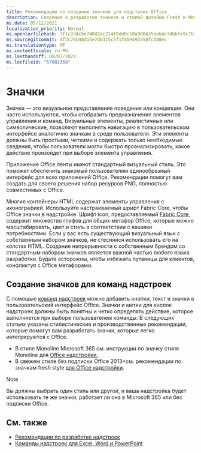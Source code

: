```yaml
---
title: Рекомендации по созданию значков для надстроек Office
description: Сведения о разработке значков и стилей дизайна Fresh и Monoline для команд надстройки.
ms.date: 05/12/2021
localization_priority: Normal
ms.openlocfilehash: 3f1c2d4cbe748d2ac214f0dd0c10a988435eeb4c34bbfe9c7b157b911cd4eb09
ms.sourcegitcommit: 4f2c76b48d15e7d03c5c5f1f809493758fcd88ec
ms.translationtype: MT
ms.contentlocale: ru-RU
ms.lasthandoff: 08/07/2021
ms.locfileid: "57082358"
---
```

# <a name="icons"></a>Значки

Значки — это визуальное представление поведения или концепции. Они часто используются, чтобы отобразить предназначение элементов управления и команд. Визуальные элементы, реалистичные или символические, позволяют выполнять навигацию в пользовательском интерфейсе аналогично значкам в среде пользователя. Эти элементы должны быть простыми, четкими и содержать только необходимые сведения, чтобы пользователи могли быстро проанализировать, какое действие произойдет при выборе элемента управления.

Приложение Office ленты имеют стандартный визуальный стиль. Это поможет обеспечить знакомый пользователям единообразный интерфейс для всех приложений Office. Рекомендации помогут вам создать для своего решения набор ресурсов PNG, полностью совместимых с Office.

Многие контейнеры HTML содержат элементы управления с иконографией. Используйте настраиваемый шрифт Fabric Core, чтобы Office значки в надстройке. Шрифт icon, предоставляемый [Fabric Core,](fabric-core.md) содержит множество глифов для общих метафор Office, которые можно масштабировать, цвет и стиль в соответствии с вашими потребностями. Если у вас есть существующий визуальный язык с собственным набором значков, не стесняйся использовать его на холстах HTML. Создание непрерывности с собственным брендом со стандартным набором значков является важной частью любого языка разработки. Будьте осторожны, чтобы избежать путаницы для клиентов, конфликтуя с Office метафорами.

## <a name="design-icons-for-add-in-commands"></a>Создание значков для команд надстроек

С помощью [команд надстроек](add-in-commands.md) можно добавить кнопки, текст и значки в пользовательский интерфейс Office. Значки и метки для кнопок надстроек должны быть понятны и четко определять действие, которое выполняется при выборе пользователем команды. В следующих статьях указаны стилистические и производственные рекомендации, которые помогут вам разработать значки, которые легко интегрируются с Office.

- В стиле Monoline Microsoft 365 см. инструкции по значку стиля Monoline для [Office надстройки.](add-in-icons-monoline.md)
- В свежем стиле без подписки Office 2013+см. рекомендации по значкам fresh style [для Office надстройки](add-in-icons-fresh.md).

> [!NOTE]
> Вы должны выбрать один стиль или другой, и ваша надстройка будет использовать те же значки, работает ли она в Microsoft 365 или без подписки Office.

## <a name="see-also"></a>См. также

- [Рекомендации по разработке надстроек](../concepts/add-in-development-best-practices.md)
- [Команды надстроек для Excel, Word и PowerPoint](../design/add-in-commands.md)

